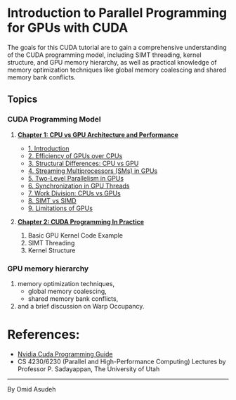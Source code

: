 # Introduction to Parallel Programming for GPUs with CUDA
The goals for this CUDA tutorial are to gain a comprehensive understanding of the CUDA programming model, including SIMT threading, kernel structure, and GPU memory hierarchy, as well as practical knowledge of memory optimization techniques like global memory coalescing and shared memory bank conflicts.

## Topics
### CUDA Programming Model
1. **[Chapter 1: CPU vs GPU Architecture and Performance](/CUDA%20Programming%20Model/Chapter%201:%20CPU%20vs%20GPU%20Architecture%20and%20Performance/01_introduction.md)**
   - [1. Introduction](/CUDA%20Programming%20Model/Chapter%201:%20CPU%20vs%20GPU%20Architecture%20and%20Performance/1.introduction.md)
   - [2. Efficiency of GPUs over CPUs](/CUDA%20Programming%20Model/Chapter%201:%20CPU%20vs%20GPU%20Architecture%20and%20Performance/2.efficiency.md)
   - [3. Structural Differences: CPU vs GPU](/CUDA%20Programming%20Model/Chapter%201:%20CPU%20vs%20GPU%20Architecture%20and%20Performance/3.structural_differences.md)
   - [4. Streaming Multiprocessors (SMs) in GPUs](/CUDA%20Programming%20Model/Chapter%201:%20CPU%20vs%20GPU%20Architecture%20and%20Performance/4.streaming_multiprocessors.md)
   - [5. Two-Level Parallelism in GPUs](/CUDA%20Programming%20Model/Chapter%201:%20CPU%20vs%20GPU%20Architecture%20and%20Performance/5.two_level_parallelism.md)
   - [6. Synchronization in GPU Threads](/CUDA%20Programming%20Model/Chapter%201:%20CPU%20vs%20GPU%20Architecture%20and%20Performance/6.synchronization.md)
   - [7. Work Division: CPUs vs GPUs](/CUDA%20Programming%20Model/Chapter%201:%20CPU%20vs%20GPU%20Architecture%20and%20Performance/7.work_division.md)
   - [8. SIMT vs SIMD](/CUDA%20Programming%20Model/Chapter%201:%20CPU%20vs%20GPU%20Architecture%20and%20Performance/8.simt_vs_simd.md)
   - [9. Limitations of GPUs](/CUDA%20Programming%20Model/Chapter%201:%20CPU%20vs%20GPU%20Architecture%20and%20Performance/9.limitations_of_gpus.md)

2. **[Chapter 2: CUDA Programming In Practice]()**
   1. Basic GPU Kernel Code Example
   2. SIMT Threading
   3. Kernel Structure
### GPU memory hierarchy
1. memory optimization techniques, 
   - global memory coalescing, 
   - shared memory bank conflicts, 
2. and a brief discussion on Warp Occupancy. 



# References:
- [Nvidia Cuda Programming Guide](https://docs.nvidia.com/cuda/cuda-c-programming-guide)
- CS 4230/6230 (Parallel and High-Performance Computing) Lectures by Professor P. Sadayappan, The University of Utah

---
By Omid Asudeh